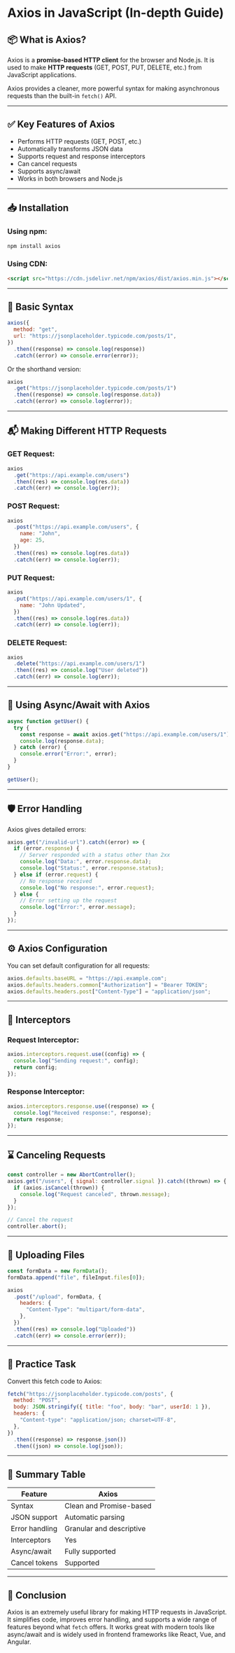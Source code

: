 # Axios in JavaScript (In-depth Guide)

## 📦 What is Axios?

Axios is a **promise-based HTTP client** for the browser and Node.js. It is used to make **HTTP requests** (GET, POST, PUT, DELETE, etc.) from JavaScript applications.

Axios provides a cleaner, more powerful syntax for making asynchronous requests than the built-in `fetch()` API.

---

## ✅ Key Features of Axios

- Performs HTTP requests (GET, POST, etc.)
- Automatically transforms JSON data
- Supports request and response interceptors
- Can cancel requests
- Supports async/await
- Works in both browsers and Node.js

---

## 📥 Installation

### Using npm:

```bash
npm install axios
```

### Using CDN:

```html
<script src="https://cdn.jsdelivr.net/npm/axios/dist/axios.min.js"></script>
```

---

## 🚀 Basic Syntax

```js
axios({
  method: "get",
  url: "https://jsonplaceholder.typicode.com/posts/1",
})
  .then((response) => console.log(response))
  .catch((error) => console.error(error));
```

Or the shorthand version:

```js
axios
  .get("https://jsonplaceholder.typicode.com/posts/1")
  .then((response) => console.log(response.data))
  .catch((error) => console.log(error));
```

---

## 📬 Making Different HTTP Requests

### GET Request:

```js
axios
  .get("https://api.example.com/users")
  .then((res) => console.log(res.data))
  .catch((err) => console.log(err));
```

### POST Request:

```js
axios
  .post("https://api.example.com/users", {
    name: "John",
    age: 25,
  })
  .then((res) => console.log(res.data))
  .catch((err) => console.log(err));
```

### PUT Request:

```js
axios
  .put("https://api.example.com/users/1", {
    name: "John Updated",
  })
  .then((res) => console.log(res.data))
  .catch((err) => console.log(err));
```

### DELETE Request:

```js
axios
  .delete("https://api.example.com/users/1")
  .then((res) => console.log("User deleted"))
  .catch((err) => console.log(err));
```

---

## 🧠 Using Async/Await with Axios

```js
async function getUser() {
  try {
    const response = await axios.get("https://api.example.com/users/1");
    console.log(response.data);
  } catch (error) {
    console.error("Error:", error);
  }
}

getUser();
```

---

## 🛡️ Error Handling

Axios gives detailed errors:

```js
axios.get("/invalid-url").catch((error) => {
  if (error.response) {
    // Server responded with a status other than 2xx
    console.log("Data:", error.response.data);
    console.log("Status:", error.response.status);
  } else if (error.request) {
    // No response received
    console.log("No response:", error.request);
  } else {
    // Error setting up the request
    console.log("Error:", error.message);
  }
});
```

---

## ⚙️ Axios Configuration

You can set default configuration for all requests:

```js
axios.defaults.baseURL = "https://api.example.com";
axios.defaults.headers.common["Authorization"] = "Bearer TOKEN";
axios.defaults.headers.post["Content-Type"] = "application/json";
```

---

## 🔁 Interceptors

### Request Interceptor:

```js
axios.interceptors.request.use((config) => {
  console.log("Sending request:", config);
  return config;
});
```

### Response Interceptor:

```js
axios.interceptors.response.use((response) => {
  console.log("Received response:", response);
  return response;
});
```

---

## ⌛ Canceling Requests

```js
const controller = new AbortController();
axios.get("/users", { signal: controller.signal }).catch((thrown) => {
  if (axios.isCancel(thrown)) {
    console.log("Request canceled", thrown.message);
  }
});

// Cancel the request
controller.abort();
```

---

## 📁 Uploading Files

```js
const formData = new FormData();
formData.append("file", fileInput.files[0]);

axios
  .post("/upload", formData, {
    headers: {
      "Content-Type": "multipart/form-data",
    },
  })
  .then((res) => console.log("Uploaded"))
  .catch((err) => console.error(err));
```

---

## 🧪 Practice Task

Convert this fetch code to Axios:

```js
fetch("https://jsonplaceholder.typicode.com/posts", {
  method: "POST",
  body: JSON.stringify({ title: "foo", body: "bar", userId: 1 }),
  headers: {
    "Content-type": "application/json; charset=UTF-8",
  },
})
  .then((response) => response.json())
  .then((json) => console.log(json));
```

---

## 📌 Summary Table

| Feature        | Axios                    |
| -------------- | ------------------------ |
| Syntax         | Clean and Promise-based  |
| JSON support   | Automatic parsing        |
| Error handling | Granular and descriptive |
| Interceptors   | Yes                      |
| Async/await    | Fully supported          |
| Cancel tokens  | Supported                |

---

## 🏁 Conclusion

Axios is an extremely useful library for making HTTP requests in JavaScript. It simplifies code, improves error handling, and supports a wide range of features beyond what `fetch` offers. It works great with modern tools like async/await and is widely used in frontend frameworks like React, Vue, and Angular.


